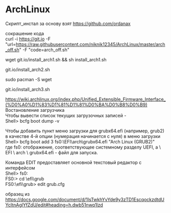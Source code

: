 # ArchLinux
Скрипт_инстал  за основу взят https://github.com/ordanax

сокрашение кода  
curl -i https://git.io -F "url=https://raw.githubusercontent.com/niknik12345/ArchLinux/master/arch_off.sh" -F "code=arch_off.sh"

wget git.io/install_arch1.sh && sh install_arch1.sh 

git.io/install_arch2.sh

sudo pacman -S wget  

git.io/install_arch3.sh


https://wiki.archlinux.org/index.php/Unified_Extensible_Firmware_Interface_(%D0%A0%D1%83%D1%81%D1%81%D0%BA%D0%B8%D0%B9)  
Востановление загрузчика  
Чтобы вывести список текущих загрузочных записей -  
Shell> bcfg boot dump -v

Чтобы добавить пункт меню загрузки для grubx64.efi (например, grub2) в качестве 4-й опции (нумерация начинается с нуля) в меню загрузки  
Shell> bcfg boot add 3 fs0:\EFI\arch\grubx64.efi "Arch Linux (GRUB2)"  
где fs0: отображение, соответствующее системному разделу UEFI, а \ EFI \ arch \ grubx64.efi - файл для запуска.

Команда EDIT предоставляет основной текстовый редактор с интерфейсом  
Shell> fs0:  
FS0:\> cd \efi\grub  
FS0:\efi\grub\> edit grub.cfg  

образец из https://docs.google.com/document/d/1IsTwkhYvYde9y3zTD1EscqockzdtdUYcItnAglYfZdU/edit#heading=h.dwb51nwq1lzd
